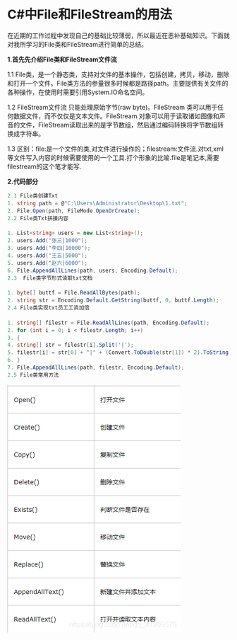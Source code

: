 # C#中File和FileStream的用法

在近期的工作过程中发现自己的基础比较薄弱，所以最近在恶补基础知识。下面就对我所学习的File类和FileStream进行简单的总结。

**1.首先先介绍File类和FileStream文件流**

1.1 File类，是一个静态类，支持对文件的基本操作，包括创建，拷贝，移动，删除和打开一个文件。File类方法的参量很多时候都是路径path。主要提供有关文件的各种操作，在使用时需要引用System.IO命名空间。

 1.2 FileStream文件流 只能处理原始字节(raw byte)。FileStream 类可以用于任何数据文件，而不仅仅是文本文件。FileStream 对象可以用于读取诸如图像和声音的文件，FileStream读取出来的是字节数组，然后通过编码转换将字节数组转换成字符串。

1.3 区别：file:是一个文件的类,对文件进行操作的；filestream:文件流.对txt,xml等文件写入内容的时候需要使用的一个工具.打个形象的比喻.file是笔记本,需要filestream的这个笔才能写.

**2.代码部分**



```c#
2.1 File类创建Txt
1. string path = @"C:\Users\Administrator\Desktop\1.txt";
2. File.Open(path, FileMode.OpenOrCreate);
2.2 File类Txt拼接内容

1. List<string> users = new List<string>();
2. users.Add("张三|1000");
3. users.Add("李四|10000");
4. users.Add("王五|5000");
5. users.Add("赵六|6000");
6. File.AppendAllLines(path, users, Encoding.Default);
2.3  File类字节形式读取txt文档

1. byte[] buttf = File.ReadAllBytes(path);
2. string str = Encoding.Default.GetString(buttf, 0, buttf.Length);
2.4 File类实现txt员工工资加倍

1. string[] filestr = File.ReadAllLines(path, Encoding.Default);
2. for (int i = 0; i < filestr.Length; i++)
3. {
4. string[] str = filestr[i].Split('|');
5. filestr[i] = str[0] + "|" + (Convert.ToDouble(str[1]) * 2).ToString();
6. }
7. File.AppendAllLines(path, filestr, Encoding.Default);
2.5 File类常用方法 
```

<img src="../img/13.png"></img>